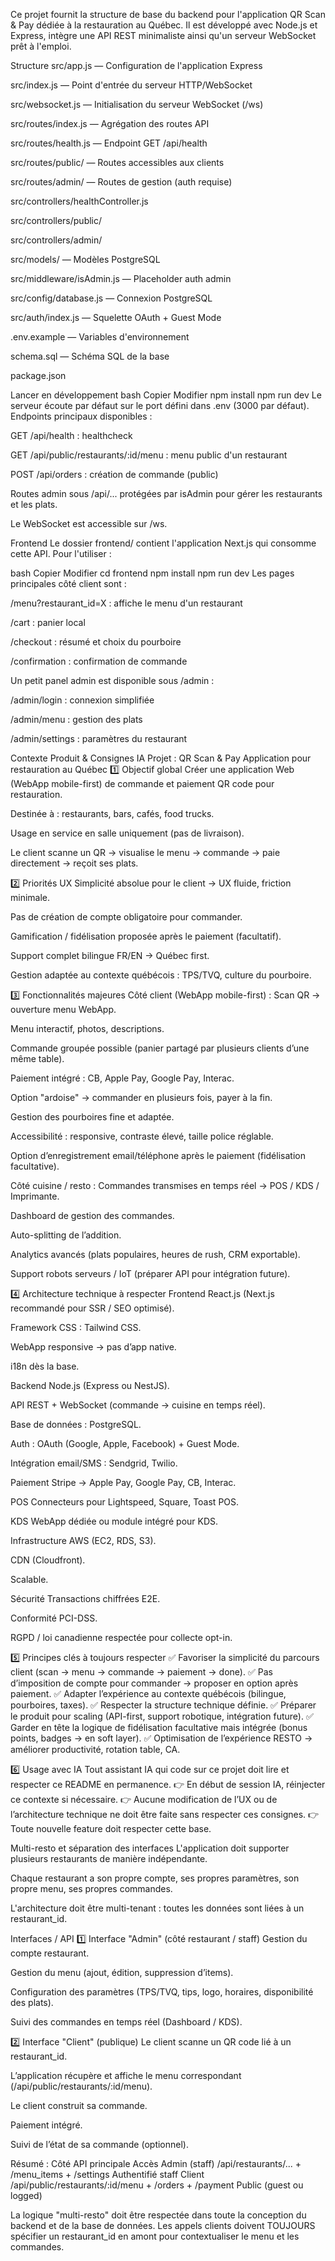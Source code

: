 Ce projet fournit la structure de base du backend pour l'application QR Scan & Pay dédiée à la restauration au Québec. Il est développé avec Node.js et Express, intègre une API REST minimaliste ainsi qu'un serveur WebSocket prêt à l'emploi.

Structure
src/app.js — Configuration de l'application Express

src/index.js — Point d'entrée du serveur HTTP/WebSocket

src/websocket.js — Initialisation du serveur WebSocket (/ws)

src/routes/index.js — Agrégation des routes API

src/routes/health.js — Endpoint GET /api/health

src/routes/public/ — Routes accessibles aux clients

src/routes/admin/ — Routes de gestion (auth requise)

src/controllers/healthController.js

src/controllers/public/

src/controllers/admin/

src/models/ — Modèles PostgreSQL

src/middleware/isAdmin.js — Placeholder auth admin

src/config/database.js — Connexion PostgreSQL

src/auth/index.js — Squelette OAuth + Guest Mode

.env.example — Variables d'environnement

schema.sql — Schéma SQL de la base

package.json

Lancer en développement
bash
Copier
Modifier
npm install
npm run dev
Le serveur écoute par défaut sur le port défini dans .env (3000 par défaut).
Endpoints principaux disponibles :

GET /api/health : healthcheck

GET /api/public/restaurants/:id/menu : menu public d'un restaurant

POST /api/orders : création de commande (public)

Routes admin sous /api/... protégées par isAdmin pour gérer les restaurants et les plats.

Le WebSocket est accessible sur /ws.

Frontend
Le dossier frontend/ contient l'application Next.js qui consomme cette API. Pour l'utiliser :

bash
Copier
Modifier
cd frontend
npm install
npm run dev
Les pages principales côté client sont :

/menu?restaurant_id=X : affiche le menu d'un restaurant

/cart : panier local

/checkout : résumé et choix du pourboire

/confirmation : confirmation de commande

Un petit panel admin est disponible sous /admin :

/admin/login : connexion simplifiée

/admin/menu : gestion des plats

/admin/settings : paramètres du restaurant

Contexte Produit & Consignes IA
Projet : QR Scan & Pay Application pour restauration au Québec
1️⃣ Objectif global
Créer une application Web (WebApp mobile-first) de commande et paiement QR code pour restauration.

Destinée à : restaurants, bars, cafés, food trucks.

Usage en service en salle uniquement (pas de livraison).

Le client scanne un QR → visualise le menu → commande → paie directement → reçoit ses plats.

2️⃣ Priorités UX
Simplicité absolue pour le client → UX fluide, friction minimale.

Pas de création de compte obligatoire pour commander.

Gamification / fidélisation proposée après le paiement (facultatif).

Support complet bilingue FR/EN → Québec first.

Gestion adaptée au contexte québécois : TPS/TVQ, culture du pourboire.

3️⃣ Fonctionnalités majeures
Côté client (WebApp mobile-first) :
Scan QR → ouverture menu WebApp.

Menu interactif, photos, descriptions.

Commande groupée possible (panier partagé par plusieurs clients d’une même table).

Paiement intégré : CB, Apple Pay, Google Pay, Interac.

Option "ardoise" → commander en plusieurs fois, payer à la fin.

Gestion des pourboires fine et adaptée.

Accessibilité : responsive, contraste élevé, taille police réglable.

Option d’enregistrement email/téléphone après le paiement (fidélisation facultative).

Côté cuisine / resto :
Commandes transmises en temps réel → POS / KDS / Imprimante.

Dashboard de gestion des commandes.

Auto-splitting de l’addition.

Analytics avancés (plats populaires, heures de rush, CRM exportable).

Support robots serveurs / IoT (préparer API pour intégration future).

4️⃣ Architecture technique à respecter
Frontend
React.js (Next.js recommandé pour SSR / SEO optimisé).

Framework CSS : Tailwind CSS.

WebApp responsive → pas d’app native.

i18n dès la base.

Backend
Node.js (Express ou NestJS).

API REST + WebSocket (commande → cuisine en temps réel).

Base de données : PostgreSQL.

Auth : OAuth (Google, Apple, Facebook) + Guest Mode.

Intégration email/SMS : Sendgrid, Twilio.

Paiement
Stripe → Apple Pay, Google Pay, CB, Interac.

POS
Connecteurs pour Lightspeed, Square, Toast POS.

KDS
WebApp dédiée ou module intégré pour KDS.

Infrastructure
AWS (EC2, RDS, S3).

CDN (Cloudfront).

Scalable.

Sécurité
Transactions chiffrées E2E.

Conformité PCI-DSS.

RGPD / loi canadienne respectée pour collecte opt-in.

5️⃣ Principes clés à toujours respecter
✅ Favoriser la simplicité du parcours client (scan → menu → commande → paiement → done).
✅ Pas d’imposition de compte pour commander → proposer en option après paiement.
✅ Adapter l’expérience au contexte québécois (bilingue, pourboires, taxes).
✅ Respecter la structure technique définie.
✅ Préparer le produit pour scaling (API-first, support robotique, intégration future).
✅ Garder en tête la logique de fidélisation facultative mais intégrée (bonus points, badges → en soft layer).
✅ Optimisation de l’expérience RESTO → améliorer productivité, rotation table, CA.

6️⃣ Usage avec IA
Tout assistant IA qui code sur ce projet doit lire et respecter ce README en permanence.
👉 En début de session IA, réinjecter ce contexte si nécessaire.
👉 Aucune modification de l’UX ou de l’architecture technique ne doit être faite sans respecter ces consignes.
👉 Toute nouvelle feature doit respecter cette base.

Multi-resto et séparation des interfaces
L'application doit supporter plusieurs restaurants de manière indépendante.

Chaque restaurant a son propre compte, ses propres paramètres, son propre menu, ses propres commandes.

L'architecture doit être multi-tenant : toutes les données sont liées à un restaurant_id.

Interfaces / API
1️⃣ Interface "Admin" (côté restaurant / staff)
Gestion du compte restaurant.

Gestion du menu (ajout, édition, suppression d’items).

Configuration des paramètres (TPS/TVQ, tips, logo, horaires, disponibilité des plats).

Suivi des commandes en temps réel (Dashboard / KDS).

2️⃣ Interface "Client" (publique)
Le client scanne un QR code lié à un restaurant_id.

L’application récupère et affiche le menu correspondant (/api/public/restaurants/:id/menu).

Le client construit sa commande.

Paiement intégré.

Suivi de l’état de sa commande (optionnel).

Résumé :
Côté	API principale	Accès
Admin (staff)	/api/restaurants/... + /menu_items + /settings	Authentifié staff
Client	/api/public/restaurants/:id/menu + /orders + /payment	Public (guest ou logged)

La logique "multi-resto" doit être respectée dans toute la conception du backend et de la base de données.
Les appels clients doivent TOUJOURS spécifier un restaurant_id en amont pour contextualiser le menu et les commandes.

